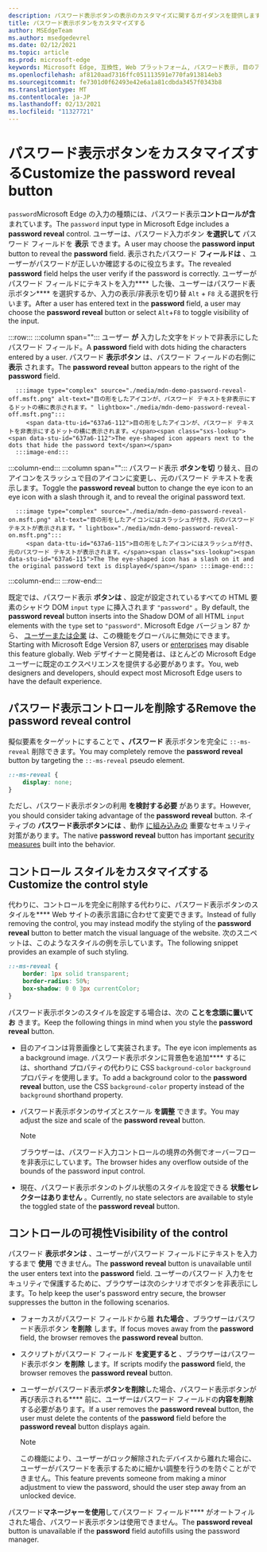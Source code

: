 ```yaml
---
description: パスワード表示ボタンの表示のカスタマイズに関するガイダンスを提供します。
title: パスワード表示ボタンをカスタマイズする
author: MSEdgeTeam
ms.author: msedgedevrel
ms.date: 02/12/2021
ms.topic: article
ms.prod: microsoft-edge
keywords: Microsoft Edge, 互換性, Web プラットフォーム, パスワード表示, 目のアイコン
ms.openlocfilehash: af8120aad7316ffc051113591e770fa913814eb3
ms.sourcegitcommit: fe7301d0f62493e42e6a1a81cdbda3457f0343b8
ms.translationtype: MT
ms.contentlocale: ja-JP
ms.lasthandoff: 02/13/2021
ms.locfileid: "11327721"
---
```

# <span data-ttu-id="637a6-104">パスワード表示ボタンをカスタマイズする</span><span class="sxs-lookup"><span data-stu-id="637a6-104">Customize the password reveal button</span></span>  

<span data-ttu-id="637a6-105">`password`Microsoft Edge の入力の種類には、パスワード表示**コントロールが含**まれています。</span><span class="sxs-lookup"><span data-stu-id="637a6-105">The `password` input type in Microsoft Edge includes a **password reveal** control.</span></span>  <span data-ttu-id="637a6-106">ユーザーは、パスワード入力ボタン **を選択して** パスワード フィールドを **表示** できます。</span><span class="sxs-lookup"><span data-stu-id="637a6-106">A user may choose the **password input** button to reveal the **password** field.</span></span>  <span data-ttu-id="637a6-107">表示されたパスワード **フィールドは** 、ユーザーがパスワードが正しいか確認するのに役立ちます。</span><span class="sxs-lookup"><span data-stu-id="637a6-107">The revealed **password** field helps the user verify if the password is correctly.</span></span>  <span data-ttu-id="637a6-108">ユーザーがパスワード フィールドにテキストを入力\*\*\*\* した後、ユーザーはパスワード表示ボタン\*\*\*\* を選択するか、入力の表示/非表示を切り替 `Alt` + `F8` える選択を行います。</span><span class="sxs-lookup"><span data-stu-id="637a6-108">After a user has entered text in the **password** field, a user may choose the **password reveal** button or select `Alt`+`F8` to toggle visibility of the input.</span></span>  

:::row:::
   :::column span="":::
      <span data-ttu-id="637a6-109">ユーザー **が** 入力した文字をドットで非表示にしたパスワード フィールド。</span><span class="sxs-lookup"><span data-stu-id="637a6-109">A **password** field with dots hiding the characters entered by a user.</span></span>  <span data-ttu-id="637a6-110">パスワード **表示ボタン** は、パスワード フィールドの右側に **表示** されます。</span><span class="sxs-lookup"><span data-stu-id="637a6-110">The **password reveal** button appears to the right of the **password** field.</span></span>
      
      :::image type="complex" source="./media/mdn-demo-password-reveal-off.msft.png" alt-text="目の形をしたアイコンが、パスワード テキストを非表示にするドットの横に表示されます。" lightbox="./media/mdn-demo-password-reveal-off.msft.png":::
         <span data-ttu-id="637a6-112">目の形をしたアイコンが、パスワード テキストを非表示にするドットの横に表示されます。</span><span class="sxs-lookup"><span data-stu-id="637a6-112">The eye-shaped icon appears next to the dots that hide the password text</span></span>  
      :::image-end:::  
   :::column-end:::
   :::column span="":::
      <span data-ttu-id="637a6-113">パスワード表示 **ボタンを切** り替え、目のアイコンをスラッシュで目のアイコンに変更し、元のパスワード テキストを表示します。</span><span class="sxs-lookup"><span data-stu-id="637a6-113">Toggle the **password reveal** button to change the eye icon to an eye icon with a slash through it, and to reveal the original password text.</span></span>  
      
      :::image type="complex" source="./media/mdn-demo-password-reveal-on.msft.png" alt-text="目の形をしたアイコンにはスラッシュが付き、元のパスワード テキストが表示されます。" lightbox="./media/mdn-demo-password-reveal-on.msft.png":::
         <span data-ttu-id="637a6-115">目の形をしたアイコンにはスラッシュが付き、元のパスワード テキストが表示されます。</span><span class="sxs-lookup"><span data-stu-id="637a6-115">The The eye-shaped icon has a slash on it and the original password text is displayed</span></span> :::image-end:::  
   :::column-end:::
:::row-end:::  

<span data-ttu-id="637a6-116">既定では、パスワード表示 **ボタンは** 、設定が設定されているすべての HTML 要素のシャドウ DOM `input` `type` に挿入されます `"password"` 。</span><span class="sxs-lookup"><span data-stu-id="637a6-116">By default, the **password reveal** button inserts into the Shadow DOM of all HTML `input` elements with the `type` set to `"password"`.</span></span>  <span data-ttu-id="637a6-117">Microsoft Edge バージョン 87 から、 [ユーザーまたは企業][DeployedgeMicrosoftEdgePoliciesPasswordrevealenabled] は、この機能をグローバルに無効にできます。</span><span class="sxs-lookup"><span data-stu-id="637a6-117">Starting with Microsoft Edge Version 87, users or [enterprises][DeployedgeMicrosoftEdgePoliciesPasswordrevealenabled] may disable this feature globally.</span></span>  <span data-ttu-id="637a6-118">Web デザイナーと開発者は、ほとんどの Microsoft Edge ユーザーに既定のエクスペリエンスを提供する必要があります。</span><span class="sxs-lookup"><span data-stu-id="637a6-118">You, web designers and developers, should expect most Microsoft Edge users to have the default experience.</span></span>  

## <span data-ttu-id="637a6-119">パスワード表示コントロールを削除する</span><span class="sxs-lookup"><span data-stu-id="637a6-119">Remove the password reveal control</span></span>  

<span data-ttu-id="637a6-120">擬似要素をターゲットにすることで **、パスワード** 表示ボタンを完全に `::-ms-reveal` 削除できます。</span><span class="sxs-lookup"><span data-stu-id="637a6-120">You may completely remove the **password reveal** button by targeting the `::-ms-reveal` pseudo element.</span></span>  

```css
::-ms-reveal {
    display: none;
}
```  

<span data-ttu-id="637a6-121">ただし、パスワード表示ボタンの利用 **を検討する必要** があります。</span><span class="sxs-lookup"><span data-stu-id="637a6-121">However, you should consider taking advantage of the **password reveal** button.</span></span>  <span data-ttu-id="637a6-122">ネイティブの **パスワード表示ボタンには** 、動作 [に組み込みの](#visibility-of-the-control) 重要なセキュリティ対策があります。</span><span class="sxs-lookup"><span data-stu-id="637a6-122">The native **password reveal** button has important [security measures](#visibility-of-the-control) built into the behavior.</span></span>  

## <span data-ttu-id="637a6-123">コントロール スタイルをカスタマイズする</span><span class="sxs-lookup"><span data-stu-id="637a6-123">Customize the control style</span></span>  

<span data-ttu-id="637a6-124">代わりに、コントロールを完全に削除する代わりに、パスワード表示ボタンのスタイルを\*\*\*\* Web サイトの表示言語に合わせて変更できます。</span><span class="sxs-lookup"><span data-stu-id="637a6-124">Instead of fully removing the control, you may instead modify the styling of the **password reveal** button to better match the visual language of the website.</span></span>  <span data-ttu-id="637a6-125">次のスニペットは、このようなスタイルの例を示しています。</span><span class="sxs-lookup"><span data-stu-id="637a6-125">The following snippet provides an example of such styling.</span></span>  

```css
::-ms-reveal {
    border: 1px solid transparent;
    border-radius: 50%;
    box-shadow: 0 0 3px currentColor;
}
```  

<span data-ttu-id="637a6-126">パスワード表示ボタンのスタイルを設定する場合は、次の **ことを念頭に置いてお** きます。</span><span class="sxs-lookup"><span data-stu-id="637a6-126">Keep the following things in mind when you style the **password reveal** button.</span></span>  

*   <span data-ttu-id="637a6-127">目のアイコンは背景画像として実装されます。</span><span class="sxs-lookup"><span data-stu-id="637a6-127">The eye icon implements as a background image.</span></span>  <span data-ttu-id="637a6-128">パスワード表示ボタンに背景色を追加\*\*\*\* するには、shorthand プロパティの代わりに CSS `background-color` `background` プロパティを使用します。</span><span class="sxs-lookup"><span data-stu-id="637a6-128">To add a background color to the **password reveal** button, use the CSS `background-color` property instead of the `background` shorthand property.</span></span>  
*   <span data-ttu-id="637a6-129">パスワード表示ボタンのサイズとスケール **を調整** できます。</span><span class="sxs-lookup"><span data-stu-id="637a6-129">You may adjust the size and scale of the **password reveal** button.</span></span>  
    
    > [!NOTE]
    ><span data-ttu-id="637a6-130">ブラウザーは、パスワード入力コントロールの境界の外側でオーバーフローを非表示にしています。</span><span class="sxs-lookup"><span data-stu-id="637a6-130">The browser hides any overflow outside of the bounds of the password input control.</span></span>  
    
*   <span data-ttu-id="637a6-131">現在、パスワード表示ボタンのトグル状態のスタイルを設定できる **状態セレクターはありません** 。</span><span class="sxs-lookup"><span data-stu-id="637a6-131">Currently, no state selectors are available to style the toggled state of the **password reveal** button.</span></span>  
    
## <span data-ttu-id="637a6-132">コントロールの可視性</span><span class="sxs-lookup"><span data-stu-id="637a6-132">Visibility of the control</span></span>  

<span data-ttu-id="637a6-133">パスワード **表示ボタンは** 、ユーザーがパスワード フィールドにテキストを入力するまで **使用** できません。</span><span class="sxs-lookup"><span data-stu-id="637a6-133">The **password reveal** button is unavailable until the user enters text into the **password** field.</span></span>  <span data-ttu-id="637a6-134">ユーザーのパスワード 入力をセキュリティで保護するために、ブラウザーは次のシナリオでボタンを非表示にします。</span><span class="sxs-lookup"><span data-stu-id="637a6-134">To help keep the user's password entry secure, the browser suppresses the button in the following scenarios.</span></span>

*   <span data-ttu-id="637a6-135">フォーカスがパスワード フィールドから離 **れた場合** 、ブラウザーはパスワード表示ボタン **を削除** します。</span><span class="sxs-lookup"><span data-stu-id="637a6-135">If focus moves away from the **password** field, the browser removes the **password reveal** button.</span></span>  
*   <span data-ttu-id="637a6-136">スクリプトがパスワード フィールド **を変更すると** 、ブラウザーはパスワード表示ボタン **を削除** します。</span><span class="sxs-lookup"><span data-stu-id="637a6-136">If scripts modify the **password** field, the browser removes the **password reveal** button.</span></span>  
*   <span data-ttu-id="637a6-137">ユーザーがパスワード表示**ボタンを削除**した場合、パスワード表示ボタンが再び表示される\*\*\*\* 前に、ユーザーはパスワード フィールドの**内容を削除**する必要があります。</span><span class="sxs-lookup"><span data-stu-id="637a6-137">If a user removes the **password reveal** button, the user must delete the contents of the **password** field before the **password reveal** button displays again.</span></span>  
    
    > [!NOTE]
    > <span data-ttu-id="637a6-138">この機能により、ユーザーがロック解除されたデバイスから離れた場合に、ユーザーがパスワードを表示するために細かい調整を行うのを防ぐことができません。</span><span class="sxs-lookup"><span data-stu-id="637a6-138">This feature prevents someone from making a minor adjustment to view the password, should the user step away from an unlocked device.</span></span>
    
<span data-ttu-id="637a6-139">パスワード**マネージャーを使用**してパスワード フィールド\*\*\*\* がオートフィルされた場合、パスワード表示ボタンは使用できません。</span><span class="sxs-lookup"><span data-stu-id="637a6-139">The **password reveal** button is unavailable if the **password** field autofills using the password manager.</span></span>  

<!-- links -->  

[DeployedgeMicrosoftEdgePoliciesPasswordrevealenabled]: /deployedge/microsoft-edge-policies#passwordrevealenabled "PasswordRevealEnabled - Microsoft Edge - ポリシー|Microsoft Docs"  
